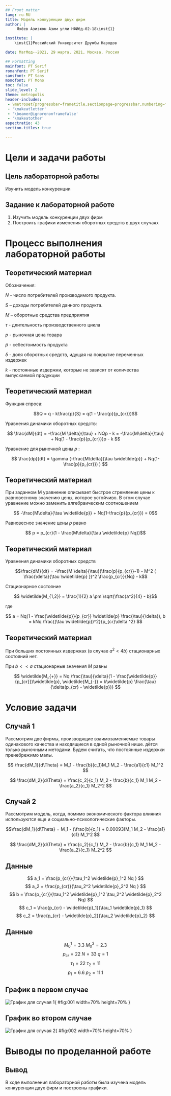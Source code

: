 ```yaml
---
## Front matter
lang: ru-RU
title: Модель конкуренции двух фирм
author: |
	 Яхёев Азизжон Азим угли НФИбд-02-18\inst{1}

institute: |
	\inst{1}Российский Университет Дружбы Народов

date: МатМод--2021, 29 марта, 2021, Москва, Россия

## Formatting
mainfont: PT Serif
romanfont: PT Serif
sansfont: PT Sans
monofont: PT Mono
toc: false
slide_level: 2
theme: metropolis
header-includes: 
 - \metroset{progressbar=frametitle,sectionpage=progressbar,numbering=fraction}
 - '\makeatletter'
 - '\beamer@ignorenonframefalse'
 - '\makeatother'
aspectratio: 43
section-titles: true

---
```


# Цели и задачи работы

## Цель лабораторной работы

Изучить модель конкуренции


## Задание к лабораторной работе

1.	Изучить модель конкуренции двух фирм
2.	Построить графики изменения оборотных средств в двух случаях

# Процесс выполнения лабораторной работы

## Теоретический материал 


Обозначения:

$N$ - число потребителей производимого продукта. 

$S$ – доходы потребителей данного продукта.

$M$ – оборотные средства предприятия 

$\tau$ - длительность производственного цикла

$p$ - рыночная цена товара 

$\widetilde{p}$ - себестоимость продукта

$\delta$ - доля оборотных средств, идущая на покрытие переменных издержек

$k$ - постоянные издержки, которые не зависят от количества выпускаемой продукции

## Теоретический материал 

Функция спроса: 

$$Q = q - k\frac{p}{S} = q(1 - \frac{p}{p_{cr}})$$

Уравнения динамики оборотных средств:

$$ \frac{dM}{dt} = -\frac{M \delta}{\tau} + NQp - k = -\frac{M\delta}{\tau} + Nq(1 - \frac{p}{p_{cr}})p - k $$

Уравнение для рыночной цены $p$ :

$$ \frac{dp}{dt} = \gamma (-\frac{M\delta}{\tau \widetilde{p}} + Nq(1-\frac{p}{p_{cr}}) ) $$

## Теоретический материал 

При заданном M уравнение описывает быстрое стремление цены к равновесному значению цены, которое устойчиво.
В этом случае уравнение можно заменить алгебраическим соотношением

$$ -\frac{M\delta}{\tau \widetilde{p}} + Nq(1-\frac{p}{p_{cr}}) = 0$$

Равновесное значение цены $p$ равно

$$ p = p_{cr}(1 - \frac{M\delta}{\tau \widetilde{p} Nq})$$

## Теоретический материал

Уравнения динамики оборотных средств

$$\frac{dM}{dt} = -\frac{M \delta}{\tau}(\frac{p}{p_{cr}}-1) - M^2 ( \frac{\delta}{\tau \widetilde{p} })^2 \frac{p_{cr}}{Nq} - k$$

Стационарное состояние

$$ \widetilde{M_{1,2}} = \frac{1}{2} a \pm \sqrt{\frac{a^2}{4} - b}$$

где 

$$ a = Nq(1 - \frac{\widetilde{p}}{p_{cr}} \widetilde{p} \frac{\tau}{\delta}), b = kNq \frac{(\tau \widetilde{p})^2}{p_{cr}\delta ^2} $$

## Теоретический материал

При больших постоянных издержках (в случае $a^2 < 4b$) стационарных состояний нет.

При $b << a$ стационарные значения $M$ равны

$$ \widetilde{M_{+}} = Nq \frac{\tau}{\delta}(1 - \frac{\widetilde{p}}{p_{cr}})\widetilde{p}, \widetilde{M_{-}} = k\widetilde{p} \frac{\tau}{\delta(p_{cr} - \widetilde{p})} $$


# Условие задачи

## Случай 1

Рассмотрим две фирмы, производящие взаимозаменяемые товары одинакового качества и находящиеся в одной рыночной нише. дётся только рыночными методами.  Будем считать, что постоянные издержки пренебрежимо малы.

$$ \frac{dM_1}{d\Theta} = M_1 - \frac{b}{c_1}M_1 M_2 - \frac{a1}{c1} M_1^2 $$

$$ \frac{dM_2}{d\Theta} = \frac{c_2}{c_1} M_2 - \frac{b}{c_1} M_1 M_2 - \frac{a_2}{c_1} M_2^2 $$


## Случай 2

Рассмотрим модель, когда, помимо экономического фактора влияния  используются еще и социально-психологические факторы.

$$\frac{dM_1}{d\Theta} = M_1 - (\frac{b}{c_1} + 0.00093)M_1 M_2 - \frac{a1}{c1} M_1^2 $$

$$ \frac{dM_2}{d\Theta} = \frac{c_2}{c_1} M_2 - \frac{b}{c_1} M_1 M_2 - \frac{a_2}{c_1} M_2^2 $$


## Данные

$$ a_1 = \frac{p_{cr}}{\tau_1^2 \widetilde{p}_1^2 Nq } $$
$$ a_2 = \frac{p_{cr}}{\tau_2^2 \widetilde{p}_2^2 Nq } $$ 
$$ b = \frac{p_{cr}}{\tau_1^2 \widetilde{p}_1^2 \tau_2^2 \widetilde{p}_2^2 Nq} $$
$$ c_1 = \frac{p_{cr} - \widetilde{p}_1}{\tau_1 \widetilde{p}_1} $$
$$ c_2 = \frac{p_{cr} - \widetilde{p}_2}{\tau_2 \widetilde{p}_2} $$

## Данные

$$ M_0^1=3.3 \: M_0^2=2.3 $$
$$ p_{cr}=22 \: N=33 \: q=1 $$
$$ \tau_1=22 \: \tau_2=11 $$
$$ \widetilde{p}_1=6.6 \: \widetilde{p}_2=11.1 $$

## График в первом случае

![График для случая 1](image/01.png){ #fig:001 width=70% height=70% }

## График во втором случае

![График для случая 2](image/02.png){ #fig:002 width=70% height=70% }


# Выводы по проделанной работе

## Вывод

В ходе выполнения лабораторной работы была изучена модель конкуренции двух фирм и построены графики.